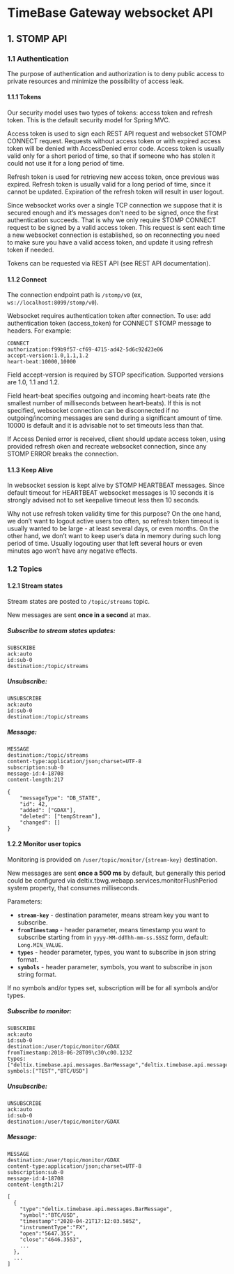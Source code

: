 # TimeBase Gateway websocket API

## 1. STOMP API

### 1.1 Authentication
The purpose of authentication and authorization is to deny public access to private resources and 
minimize the possibility of access leak.

#### 1.1.1 Tokens
Our security model uses two types of tokens: access token and refresh token. This is the default security 
model for Spring MVC.

Access token is used to sign each REST API request and websocket STOMP CONNECT request. Requests without 
access token or with expired access token will be denied with AccessDenied error code. Access token is 
usually valid only for a short period of time, so that if someone who has stolen it could not use it for 
a long period of time.

Refresh token is used for retrieving new access token, once previous was expired. Refresh token is 
usually valid for a long period of time, since it cannot be updated. Expiration of the refresh token 
will result in user logout.

Since websocket works over a single TCP connection we suppose that it is secured enough and it’s 
messages don’t need to be signed, once the first authentication succeeds. That is why we only require 
STOMP CONNECT request to be signed by a valid access token. This request is sent each time a new 
websocket connection is established, so on reconnecting you need to make sure you have a valid 
access token, and update it using refresh token if needed.

Tokens can be requested via REST API (see REST API documentation).

#### 1.1.2 Connect
The connection endpoint path is `/stomp/v0` (ex, `ws://localhost:8099/stomp/v0`).

Websocket requires authentication token after connection. To use: add authentication token 
(access_token) for CONNECT STOMP message to headers. For example:

```
CONNECT
authorization:f99b9f57-cf69-4715-ad42-5d6c92d23e06
accept-version:1.0,1.1,1.2
heart-beat:10000,10000
```
Field accept-version is required by STOP specification. Supported versions are 1.0, 1.1 and 1.2.

Field heart-beat specifies outgoing and incoming heart-beats rate (the smallest number of milliseconds 
between heart-beats). If this is not specified, websocket connection can be disconnected if no 
outgoing/incoming messages are send during a significant amount of time. 10000 is default and 
it is advisable not to set timeouts less than that.

If Access Denied error is received, client should update access token, using provided refresh 
oken and recreate websocket connection, since any STOMP ERROR breaks the connection.

#### 1.1.3 Keep Alive
In websocket session is kept alive by STOMP HEARTBEAT messages. Since default timeout for 
HEARTBEAT websocket messages is 10 seconds it is strongly advised not to set keepalive timeout 
less then 10 seconds.

Why not use refresh token validity time for this purpose? On the one hand, we don’t want to logout 
active users too often, so refresh token timeout is usually wanted to be large - at least several days, 
or even months. On the other hand, we don’t want to keep user’s data in memory during such long period 
of time. Usually logouting user that left several hours or even minutes ago won’t have any negative effects.

### 1.2 Topics
 
#### 1.2.1 Stream states

Stream states are posted to `/topic/streams` topic.

New messages are sent **once in a second** at max.

##### Subscribe to stream states updates:
```
SUBSCRIBE
ack:auto
id:sub-0
destination:/topic/streams
```

##### Unsubscribe:
```
UNSUBSCRIBE
ack:auto
id:sub-0
destination:/topic/streams
```

##### Message:
```
MESSAGE
destination:/topic/streams
content-type:application/json;charset=UTF-8
subscription:sub-0
message-id:4-18708
content-length:217

{
    "messageType": "DB_STATE",
    "id": 42,
    "added": ["GDAX"],
    "deleted": ["tempStream"],
    "changed": []
}
```

#### 1.2.2 Monitor user topics

Monitoring is provided on `/user/topic/monitor/{stream-key}` destination.

New messages are sent **once a 500 ms** by default, but generally this
period could be configured via deltix.tbwg.webapp.services.monitorFlushPeriod system
property, that consumes milliseconds.

Parameters:
* **`stream-key`** - destination parameter, means stream key you want to subscribe.
* **`fromTimestamp`** - header parameter, means timestamp you want to subscribe starting from in 
`yyyy-MM-ddThh-mm-ss.SSSZ` form, default: `Long.MIN_VALUE`.
* **`types`** - header parameter, types, you want to subscribe in json string format.
* **`symbols`** - header parameter, symbols, you want to subscribe in json string format.

If no symbols and/or types set, subscription will be for all symbols and/or types.

##### Subscribe to monitor:
```
SUBSCRIBE
ack:auto
id:sub-0
destination:/user/topic/monitor/GDAX
fromTimestamp:2018-06-28T09\c30\c00.123Z
types:["deltix.timebase.api.messages.BarMessage","deltix.timebase.api.messages.MarketMessage"]
symbols:["TEST","BTC/USD"]
```

##### Unsubscribe:
```
UNSUBSCRIBE
ack:auto
id:sub-0
destination:/user/topic/monitor/GDAX
```

##### Message:
```
MESSAGE
destination:/user/topic/monitor/GDAX
content-type:application/json;charset=UTF-8
subscription:sub-0
message-id:4-18708
content-length:217
```
```json5
[
  {
    "type":"deltix.timebase.api.messages.BarMessage",
    "symbol":"BTC/USD",
    "timestamp":"2020-04-21T17:12:03.585Z",
    "instrumentType":"FX",
    "open":"5647.355",
    "close":"4646.3553",
    ...
  },
  ...
]
```
